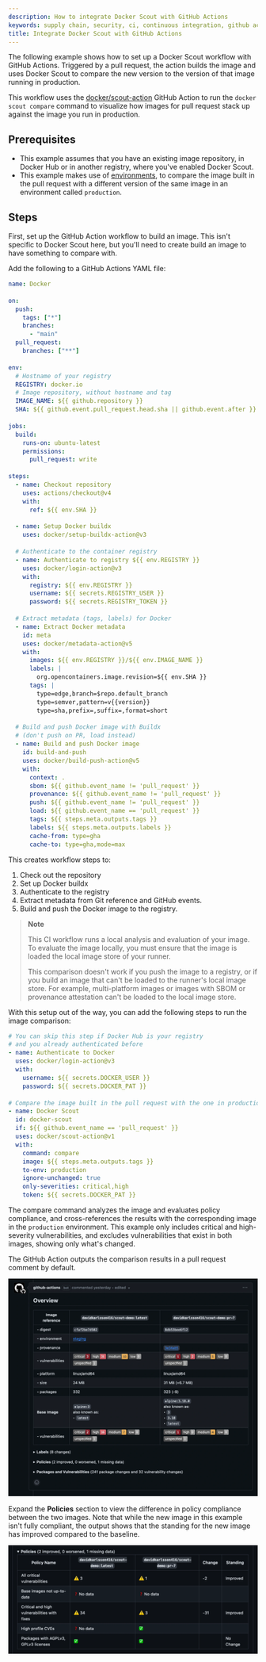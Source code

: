 ```yaml
---
description: How to integrate Docker Scout with GitHub Actions
keywords: supply chain, security, ci, continuous integration, github actions
title: Integrate Docker Scout with GitHub Actions
---
```


The following example shows how to set up a Docker Scout workflow with GitHub
Actions. Triggered by a pull request, the action builds the image and uses
Docker Scout to compare the new version to the version of that image running in
production.

This workflow uses the
[docker/scout-action](https://github.com/docker/scout-action) GitHub Action to
run the `docker scout compare` command to visualize how images for pull request
stack up against the image you run in production.

## Prerequisites

- This example assumes that you have an existing image repository, in Docker Hub
  or in another registry, where you've enabled Docker Scout.
- This example makes use of [environments](../environment/_index.md), to compare
  the image built in the pull request with a different version of the same image
  in an environment called `production`.

## Steps

First, set up the GitHub Action workflow to build an image. This isn't specific
to Docker Scout here, but you'll need to create build an image to have
something to compare with.

Add the following to a GitHub Actions YAML file:

```yaml
name: Docker

on:
  push:
    tags: ["*"]
    branches:
      - "main"
  pull_request:
    branches: ["**"]

env:
  # Hostname of your registry
  REGISTRY: docker.io
  # Image repository, without hostname and tag
  IMAGE_NAME: ${{ github.repository }}
  SHA: ${{ github.event.pull_request.head.sha || github.event.after }}

jobs:
  build:
    runs-on: ubuntu-latest
    permissions:
      pull_request: write

steps:
  - name: Checkout repository
    uses: actions/checkout@v4
    with:
      ref: ${{ env.SHA }}

  - name: Setup Docker buildx
    uses: docker/setup-buildx-action@v3

  # Authenticate to the container registry
  - name: Authenticate to registry ${{ env.REGISTRY }}
    uses: docker/login-action@v3
    with:
      registry: ${{ env.REGISTRY }}
      username: ${{ secrets.REGISTRY_USER }}
      password: ${{ secrets.REGISTRY_TOKEN }}

  # Extract metadata (tags, labels) for Docker
  - name: Extract Docker metadata
    id: meta
    uses: docker/metadata-action@v5
    with:
      images: ${{ env.REGISTRY }}/${{ env.IMAGE_NAME }}
      labels: |
        org.opencontainers.image.revision=${{ env.SHA }}
      tags: |
        type=edge,branch=$repo.default_branch
        type=semver,pattern=v{{version}}
        type=sha,prefix=,suffix=,format=short

  # Build and push Docker image with Buildx
  # (don't push on PR, load instead)
  - name: Build and push Docker image
    id: build-and-push
    uses: docker/build-push-action@v5
    with:
      context: .
      sbom: ${{ github.event_name != 'pull_request' }}
      provenance: ${{ github.event_name != 'pull_request' }}
      push: ${{ github.event_name != 'pull_request' }}
      load: ${{ github.event_name == 'pull_request' }}
      tags: ${{ steps.meta.outputs.tags }}
      labels: ${{ steps.meta.outputs.labels }}
      cache-from: type=gha
      cache-to: type=gha,mode=max
```

This creates workflow steps to:

1. Check out the repository
2. Set up Docker buildx
3. Authenticate to the registry
4. Extract metadata from Git reference and GitHub events.
5. Build and push the Docker image to the registry.

> **Note**
>
> This CI workflow runs a local analysis and evaluation of your image. To
> evaluate the image locally, you must ensure that the image is loaded the
> local image store of your runner.
>
> This comparison doesn't work if you push the image to a registry, or if you
> build an image that can't be loaded to the runner's local image store. For
> example, multi-platform images or images with SBOM or provenance attestation
> can't be loaded to the local image store.

With this setup out of the way, you can add the following steps to run the
image comparison:

```yaml
# You can skip this step if Docker Hub is your registry
# and you already authenticated before
- name: Authenticate to Docker
  uses: docker/login-action@v3
  with:
    username: ${{ secrets.DOCKER_USER }}
    password: ${{ secrets.DOCKER_PAT }}

# Compare the image built in the pull request with the one in production
- name: Docker Scout
  id: docker-scout
  if: ${{ github.event_name == 'pull_request' }}
  uses: docker/scout-action@v1
  with:
    command: compare
    image: ${{ steps.meta.outputs.tags }}
    to-env: production
    ignore-unchanged: true
    only-severities: critical,high
    token: ${{ secrets.DOCKER_PAT }}
```

The compare command analyzes the image and evaluates policy compliance, and
cross-references the results with the corresponding image in the `production`
environment. This example only includes critical and high-severity
vulnerabilities, and excludes vulnerabilities that exist in both images,
showing only what's changed.

The GitHub Action outputs the comparison results in a pull request comment by
default.

![A screenshot showing the results of Docker Scout output in a GitHub Action](../../images/gha-output.webp)

Expand the **Policies** section to view the difference in policy compliance
between the two images. Note that while the new image in this example isn't
fully compliant, the output shows that the standing for the new image has
improved compared to the baseline.

![GHA policy evaluation output](../../images/gha-policy-eval.webp)
